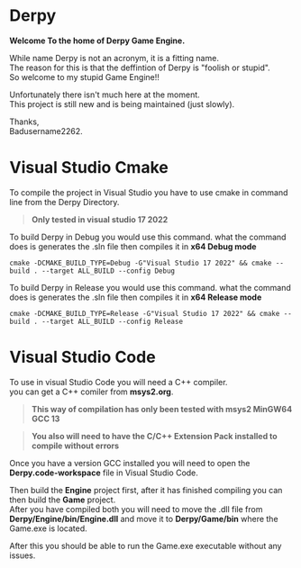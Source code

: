 # Derpy
**Welcome To the home of Derpy Game Engine.**

While name Derpy is not an acronym, it is a fitting name.\
The reason for this is that the deffintion of Derpy is "foolish or stupid".\
So welcome to my stupid Game Engine!!

Unfortunately there isn't much here at the moment. \
This project is still new and is being maintained (just slowly).

Thanks,\
Badusername2262.
# Visual Studio Cmake
To compile the project in Visual Studio you have to use cmake in command line from the Derpy Directory.

>**Only tested in visual studio 17 2022**

To build Derpy in Debug you would use this command. what the command does is generates the .sln file then compiles it in **x64 Debug mode**
```
cmake -DCMAKE_BUILD_TYPE=Debug -G"Visual Studio 17 2022" && cmake --build . --target ALL_BUILD --config Debug
```

To build Derpy in Release you would use this command. what the command does is generates the .sln file then compiles it in **x64 Release mode**
```
cmake -DCMAKE_BUILD_TYPE=Release -G"Visual Studio 17 2022" && cmake --build . --target ALL_BUILD --config Release
```
# Visual Studio Code
To use in visual Studio Code you will need a C++ compiler.\
you can get a C++ comiler from **msys2.org**.
>**This way of compilation has only been tested with msys2 MinGW64 GCC 13**

>**You also will need to have the C/C++ Extension Pack installed to compile without errors**

Once you have a version GCC installed you will need to open the **Derpy.code-workspace** file in Visual Studio Code.

Then build the **Engine** project first, after it has finished compiling you can then build the **Game** project.\
After you have compiled both you will need to move the .dll file from **Derpy/Engine/bin/Engine.dll** and move it to **Derpy/Game/bin** where the Game.exe is located.

After this you should be able to run the Game.exe executable without any issues.